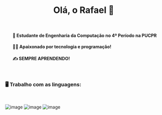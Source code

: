 <h1 align="center"> Olá, o Rafael 👋</h1>

<br>
<ul>
  <h4>🏫 Estudante de Engenharia da Computação no 4º Período na PUCPR</h4> 
  <h4>👨‍💻 Apaixonado por tecnologia e programação!</h4>
  <h4>✍ SEMPRE APRENDENDO!</h4>
</ul>
<br>
<h3>🖥 Trabalho com as linguagens: </h3>
<br>

![image](https://github.com/RafaPiveta/rafaPiveta/assets/105398921/4708f6c5-b01b-4dcd-b94b-f43fdc71be5f) ![image](https://github.com/RafaPiveta/rafaPiveta/assets/105398921/26b31d02-cf2e-426c-902f-7dbe19d5af64) ![image](https://github.com/RafaPiveta/rafaPiveta/assets/105398921/5471b748-c280-4922-8725-50953d2491ec)


